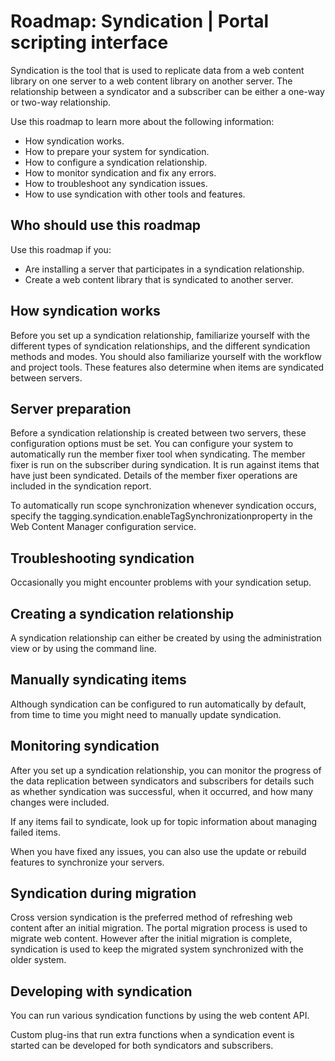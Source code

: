 # Roadmap: Syndication \| Portal scripting interface

Syndication is the tool that is used to replicate data from a web content library on one server to a web content library on another server. The relationship between a syndicator and a subscriber can be either a one-way or two-way relationship.

Use this roadmap to learn more about the following information:

-   How syndication works.
-   How to prepare your system for syndication.
-   How to configure a syndication relationship.
-   How to monitor syndication and fix any errors.
-   How to troubleshoot any syndication issues.
-   How to use syndication with other tools and features.

## Who should use this roadmap

Use this roadmap if you:

-   Are installing a server that participates in a syndication relationship.
-   Create a web content library that is syndicated to another server.

## How syndication works

Before you set up a syndication relationship, familiarize yourself with the different types of syndication relationships, and the different syndication methods and modes. You should also familiarize yourself with the workflow and project tools. These features also determine when items are syndicated between servers.

## Server preparation

Before a syndication relationship is created between two servers, these configuration options must be set. You can configure your system to automatically run the member fixer tool when syndicating. The member fixer is run on the subscriber during syndication. It is run against items that have just been syndicated. Details of the member fixer operations are included in the syndication report.

To automatically run scope synchronization whenever syndication occurs, specify the tagging.syndication.enableTagSynchronizationproperty in the Web Content Manager configuration service.

## Troubleshooting syndication

Occasionally you might encounter problems with your syndication setup.

## Creating a syndication relationship

A syndication relationship can either be created by using the administration view or by using the command line.

## Manually syndicating items

Although syndication can be configured to run automatically by default, from time to time you might need to manually update syndication.

## Monitoring syndication

After you set up a syndication relationship, you can monitor the progress of the data replication between syndicators and subscribers for details such as whether syndication was successful, when it occurred, and how many changes were included.

If any items fail to syndicate, look up for topic information about managing failed items.

When you have fixed any issues, you can also use the update or rebuild features to synchronize your servers.

## Syndication during migration

Cross version syndication is the preferred method of refreshing web content after an initial migration. The portal migration process is used to migrate web content. However after the initial migration is complete, syndication is used to keep the migrated system synchronized with the older system.

## Developing with syndication

You can run various syndication functions by using the web content API.

Custom plug-ins that run extra functions when a syndication event is started can be developed for both syndicators and subscribers.


